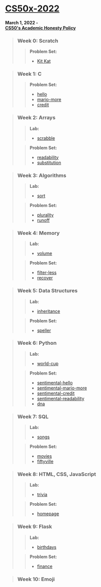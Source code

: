 # [CS50x-2022](https://cs50.harvard.edu/x/2022/)

#### March 1, 2022 - <br> [CS50's Academic Honesty Policy](https://cs50.harvard.edu/x/2022/honesty/)

> ### Week 0: Scratch
> 
>> **Problem Set:**  
>> * [Kit Kat](https://scratch.mit.edu/projects/652772630)

> ### Week 1: C
>
>> **Problem Set:**  
>> * [hello](https://github.com/mariahazmir/CS50x_2022/tree/main/Week%201%20-%20C/hello)
>> * [mario-more](https://github.com/mariahazmir/CS50x_2022/tree/main/Week%201%20-%20C/mario-more)
>> * [credit](https://github.com/mariahazmir/CS50x_2022/tree/main/Week%201%20-%20C/credit)

> ### Week 2: Arrays
>
>> **Lab:**  
>> * [scrabble](https://github.com/mariahazmir/CS50x_2022/tree/main/Week%202%20-%20Arrays/scrabble)
>
>> **Problem Set:**  
>> * [readability](https://github.com/mariahazmir/CS50x_2022/tree/main/Week%202%20-%20Arrays/readability)
>> * [substitution](https://github.com/mariahazmir/CS50x_2022/tree/main/Week%202%20-%20Arrays/substitution)

> ### Week 3: Algorithms
>
>> **Lab:**  
>> * [sort](https://github.com/mariahazmir/CS50x_2022/tree/main/Week%203%20-%20Algorithms/sort)
>
>> **Problem Set:**  
>> * [plurality](https://github.com/mariahazmir/CS50x_2022/tree/main/Week%203%20-%20Algorithms/plurality)
>> * [runoff](https://github.com/mariahazmir/CS50x_2022/tree/main/Week%203%20-%20Algorithms/runoff)

> ### Week 4: Memory
>
>> **Lab:**  
>> * [volume](https://github.com/mariahazmir/CS50x_2022/tree/main/Week%204%20-%20Memory/volume)
>
>> **Problem Set:**  
>> * [filter-less](https://github.com/mariahazmir/CS50x_2022/tree/main/Week%204%20-%20Memory/filter-less)
>> * [recover](https://github.com/mariahazmir/CS50x_2022/tree/main/Week%204%20-%20Memory/recover)

> ### Week 5: Data Structures
>
>> **Lab:**  
>> * [inheritance](https://github.com/mariahazmir/CS50x_2022/tree/main/Week%205%20-%20Data%20Structures/inheritance)
>
>> **Problem Set:**  
>> * [speller](https://github.com/mariahazmir/CS50x_2022/tree/main/Week%205%20-%20Data%20Structures/speller)


> ### Week 6: Python
>
>> **Lab:**  
>> * [world-cup](https://github.com/mariahazmir/CS50x_2022/tree/main/Week%206%20-%20Python/world-cup)
>
>> **Problem Set:**  
>> * [sentimental-hello](https://github.com/mariahazmir/CS50x_2022/tree/main/Week%206%20-%20Python/sentimental-hello)
>> * [sentimental-mario-more](https://github.com/mariahazmir/CS50x_2022/tree/main/Week%206%20-%20Python/sentimental-mario-more)
>> * [sentimental-credit](https://github.com/mariahazmir/CS50x_2022/tree/main/Week%206%20-%20Python/sentimental-credit)
>> * [sentimental-readability](https://github.com/mariahazmir/CS50x_2022/tree/main/Week%206%20-%20Python/sentimental-readability)
>> * [dna](https://github.com/mariahazmir/CS50x_2022/tree/main/Week%206%20-%20Python/dna)

> ### Week 7: SQL
>
>> **Lab:**  
>> * [songs](https://github.com/mariahazmir/CS50x_2022/tree/main/Week%207%20-%20SQL/songs)
>
>> **Problem Set:**  
>> * [movies](https://github.com/mariahazmir/CS50x_2022/tree/main/Week%207%20-%20SQL/movies)
>> * [fiftyville](https://github.com/mariahazmir/CS50x_2022/tree/main/Week%207%20-%20SQL/fiftyville)

> ### Week 8: HTML, CSS, JavaScript
>
>> **Lab:**  
>> * [trivia](https://github.com/mariahazmir/CS50x_2022/tree/main/Week%208%20-%20HTML%2C%20CSS%2C%20JavaScript/trivia)
>
>> **Problem Set:**  
>> * [homepage](https://github.com/mariahazmir/CS50x_2022/tree/main/Week%208%20-%20HTML%2C%20CSS%2C%20JavaScript/homepage)

> ### Week 9: Flask
>
>> **Lab:**  
>> * [birthdays](https://github.com/mariahazmir/CS50x_2022/tree/main/Week%209%20-%20Flask/birthdays)
>
>> **Problem Set:**  
>> * [finance](https://github.com/mariahazmir/CS50x_2022/tree/main/Week%209%20-%20Flask/finance)

> ### Week 10: Emoji
